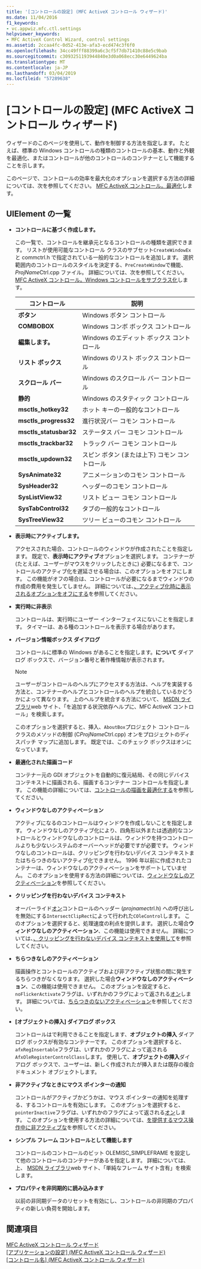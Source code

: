 ```yaml
---
title: '[コントロールの設定] (MFC ActiveX コントロール ウィザード)'
ms.date: 11/04/2016
f1_keywords:
- vc.appwiz.mfc.ctl.settings
helpviewer_keywords:
- MFC ActiveX Control Wizard, control settings
ms.assetid: 2ccaa4fc-0d52-413e-afa3-ecd474c3f6f0
ms.openlocfilehash: 34cc49fff88399a6c3cf5f7db71410c88e5c9bab
ms.sourcegitcommit: c3093251193944840e3d0a068ecc30e6449624ba
ms.translationtype: MT
ms.contentlocale: ja-JP
ms.lasthandoff: 03/04/2019
ms.locfileid: "57289638"
---
```

# <a name="control-settings-mfc-activex-control-wizard"></a>[コントロールの設定] (MFC ActiveX コントロール ウィザード)

ウィザードのこのページを使用して、動作を制御する方法を指定します。 たとえば、標準の Windows コントロールの種類のコントロールの基本、動作と外観を最適化、またはコントロールが他のコントロールのコンテナーとして機能することを示します。

このページで、コントロールの効率を最大化のオプションを選択する方法の詳細については、次を参照してください。 [MFC ActiveX コントロール。最適化](../../mfc/mfc-activex-controls-optimization.md)します。

## <a name="uielement-list"></a>UIElement の一覧

- **コントロールに基づく作成します。**

   この一覧で、コントロールを継承元となるコントロールの種類を選択できます。 リストが使用可能なコントロール クラスのサブセット`CreateWindowEx`と commctrl.h で指定されている一般的なコントロールを追加します。 選択範囲内のコントロールのスタイルを決定する、`PreCreateWindow`で機能、 *ProjName*Ctrl.cpp ファイル。 詳細については、次を参照してください。 [MFC ActiveX コントロール。Windows コントロールをサブクラス化](../../mfc/mfc-activex-controls-subclassing-a-windows-control.md)します。

   |コントロール|説明|
   |-------------|-----------------|
   |**ボタン**|Windows ボタン コントロール|
   |**COMBOBOX**|Windows コンボ ボックス コントロール|
   |**編集します。**|Windows のエディット ボックス コントロール|
   |**リスト ボックス**|Windows のリスト ボックス コントロール|
   |**スクロール バー**|Windows のスクロール バー コントロール|
   |**静的**|Windows のスタティック コントロール|
   |**msctls_hotkey32**|ホット キーの一般的なコントロール|
   |**msctls_progress32**|進行状況バー コモン コントロール|
   |**msctls_statusbar32**|ステータス バー コモン コントロール|
   |**msctls_trackbar32**|トラック バー コモン コントロール|
   |**msctls_updown32**|スピン ボタン (または上下) コモン コントロール|
   |**SysAnimate32**|アニメーションのコモン コントロール|
   |**SysHeader32**|ヘッダーのコモン コントロール|
   |**SysListView32**|リスト ビュー コモン コントロール|
   |**SysTabControl32**|タブの一般的なコントロール|
   |**SysTreeView32**|ツリー ビューのコモン コントロール|

- **表示時にアクティブします。**

   アクセスされた場合、コントロールのウィンドウが作成されたことを指定します。 既定で、**表示時にアクティブ**オプションを選択します。 コンテナーが (たとえば、ユーザーがマウスをクリックしたときに) 必要になるまで、コントロールのアクティブ化を遅延させる場合は、このオプションをオフにします。 この機能がオフの場合は、コントロールが必要になるまでウィンドウの作成の費用を発生してしません。 詳細については、[、アクティブ化時に表示されるオプションをオフにする](../../mfc/turning-off-the-activate-when-visible-option.md)を参照してください。

- **実行時に非表示**

   コントロールは、実行時にユーザー インターフェイスにないことを指定します。 タイマーは、ある種のコントロールを表示する場合があります。

- **バージョン情報ボックス ダイアログ**

   コントロールに標準の Windows があることを指定します。**について** ダイアログ ボックスで、バージョン番号と著作権情報が表示されます。

   > [!NOTE]
   > ユーザーがコントロールのヘルプにアクセスする方法は、ヘルプを実装する方法と、コンテナーのヘルプとコントロールのヘルプを統合しているかどうかによって異なります。 上のヘルプを統合する方法について、 [MSDN ライブラリ](http://go.microsoft.com/fwlink/p/?linkid=150542)web サイト、「を追加する状況依存ヘルプに、MFC ActiveX コントロール」を検索します。

   このオプションを選択すると、挿入、`AboutBox`プロジェクト コントロール クラスのメソッドの制御 (C*ProjName*Ctrl.cpp) オンをプロジェクトのディスパッチ マップに追加します。 既定では、このチェック ボックスはオンになっています。

- **最適化された描画コード**

   コンテナー元の GDI オブジェクトを自動的に復元結局、その同じデバイス コンテキストに描画される、描画するコンテナー コントロールを指定します。 この機能の詳細については、[コントロールの描画を最適化する](../../mfc/optimizing-control-drawing.md)を参照してください。

- **ウィンドウなしのアクティベーション**

   アクティブになるのコントロールはウィンドウを作成しないことを指定します。 ウィンドウなしのアクティブ化により、四角形以外または透過的なコントロールとウィンドウなしのコントロールは、ウィンドウを持つコントロールよりも少ないシステムのオーバーヘッドが必要ですが必要です。 ウィンドウなしのコントロールは、クリッピングを行わないデバイス コンテキストまたはちらつきのないアクティブ化できません。 1996 年以前に作成されたコンテナーは、ウィンドウなしのアクティベーションをサポートしていません。 このオプションを使用する方法の詳細については、[ウィンドウなしのアクティベーション](../../mfc/providing-windowless-activation.md)を参照してください。

- **クリッピングを行わないデバイス コンテキスト**

   オーバーライド[オン](../../mfc/reference/colecontrol-class.md#getcontrolflags)コントロールのヘッダー (*projname*ctrl.h) への呼び出しを無効にする`IntersectClipRect`によって行われた`COleControl`します。 このオプションを選択すると、処理速度の利点を提供します。 選択した場合**ウィンドウなしのアクティベーション**、この機能は使用できません。 詳細については、[、クリッピングを行わないデバイス コンテキストを使用して](../../mfc/using-an-unclipped-device-context.md)を参照してください。

- **ちらつきなしのアクティベーション**

   描画操作とコントロールのアクティブおよび非アクティブ状態の間に発生するちらつきがなくなります。 選択した場合**ウィンドウなしのアクティベーション**、この機能は使用できません。 このオプションを設定すると、`noFlickerActivate`フラグは、いずれかのフラグによって返される[オン](../../mfc/reference/colecontrol-class.md#getcontrolflags)します。 詳細については、[ちらつきのないアクティベーション](../../mfc/providing-flicker-free-activation.md)を参照してください。

- **[オブジェクトの挿入] ダイアログ ボックス**

   コントロールはで利用できることを指定します、**オブジェクトの挿入** ダイアログ ボックスが有効なコンテナーです。 このオプションを選択すると、`afxRegInsertable`フラグは、いずれかのフラグによって返される`AfxOleRegisterControlClass`します。 使用して、**オブジェクトの挿入**ダイアログ ボックスで、ユーザーは、新しく作成されたが挿入または既存の複合ドキュメント オブジェクトします。

- **非アクティブなときにマウス ポインターの通知**

   コントロールがアクティブかどうかは、マウス ポインターの通知を処理する、するコントロールを有効にします。 このオプションを選択すると、`pointerInactive`フラグは、いずれかのフラグによって返される[オン](../../mfc/reference/colecontrol-class.md#getcontrolflags)します。 このオプションを使用する方法の詳細については、[を提供するマウス操作中に非アクティブな](../../mfc/providing-mouse-interaction-while-inactive.md)を参照してください。

- **シンプル フレーム コントロールとして機能します**

   コントロールのコントロールのビット OLEMISC_SIMPLEFRAME を設定して他のコントロールのコンテナーがあるを指定します。 詳細については、上、 [MSDN ライブラリ](http://go.microsoft.com/fwlink/p/?linkid=150542)web サイト、「単純なフレーム サイト含有」を検索します。

- **プロパティを非同期的に読み込みます**

   以前の非同期データのリセットを有効にし、コントロールの非同期のプロパティの新しい負荷を開始します。

## <a name="see-also"></a>関連項目

[MFC ActiveX コントロール ウィザード](../../mfc/reference/mfc-activex-control-wizard.md)<br/>
[[アプリケーションの設定] (MFC ActiveX コントロール ウィザード)](../../mfc/reference/application-settings-mfc-activex-control-wizard.md)<br/>
[[コントロール名] (MFC ActiveX コントロール ウィザード)](../../mfc/reference/control-names-mfc-activex-control-wizard.md)
